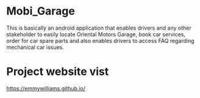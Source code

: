 # Mobi_Garage
This is basically an android application that enables drivers and any other stakeholder to easily locate Oriental Motors Garage, book car services, order for car spare parts and also enables drivers to access FAQ regarding mechanical car issues.
# Project website vist
https://emmywilliams.github.io/
